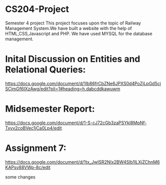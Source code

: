 # CS204-Project
Semester 4 project
This project focuses upon the topic of Railway Management System.We have built a website with the help of HTML,CSS,Javascript and PHP.
We have used MYSQL for the database management.
# Inital Discussion on Entities and Relational Queries:
https://docs.google.com/document/d/1Ib86frCbZNe6JPXS0d4PoZjLpGd5cjSCjmGf6IXzAwg/edit?pli=1#heading=h.dabcddkawuwm
# Midsemester Report:
https://docs.google.com/document/d/1-S-cJ72cGb3zaPSYkl8MpNf-Txyv2coBVec1jCa0Lp4/edit
# Assignment 7:
https://docs.google.com/document/d/1tx_JwISR2NIx2BW4SIb1lLXjZChnM6KAPsv88VWp-8c/edit


some changes
